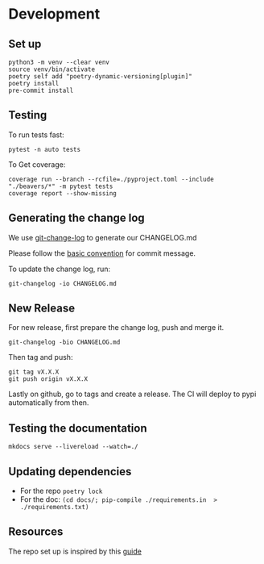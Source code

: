
# Development

## Set up

```shell
python3 -m venv --clear venv
source venv/bin/activate
poetry self add "poetry-dynamic-versioning[plugin]"
poetry install
pre-commit install
```

## Testing


To run tests fast:
```shell
pytest -n auto tests
```

To Get coverage:
```shell
coverage run --branch --rcfile=./pyproject.toml --include "./beavers/*" -m pytest tests
coverage report --show-missing
```

## Generating the change log

We use [git-change-log](https://pawamoy.github.io/git-changelog/usage/) to generate our CHANGELOG.md

Please follow the [basic convention](https://pawamoy.github.io/git-changelog/usage/#basic-convention) for  commit message.

To update the change log, run:
```shell
git-changelog -io CHANGELOG.md
```

## New Release

For new release, first prepare the change log, push and merge it.
```shell
git-changelog -bio CHANGELOG.md
```

Then tag and push:
```shell
git tag vX.X.X
git push origin vX.X.X
```

Lastly on github, go to tags and create a release. 
The CI will deploy to pypi automatically from then.

## Testing the documentation

```shell
mkdocs serve --livereload --watch=./
```

## Updating dependencies

- For the repo `poetry lock`
- For the doc: `(cd docs/; pip-compile ./requirements.in  > ./requirements.txt)`

## Resources

The repo set up is inspired by this [guide](https://mathspp.com/blog/how-to-create-a-python-package-in-2022)
